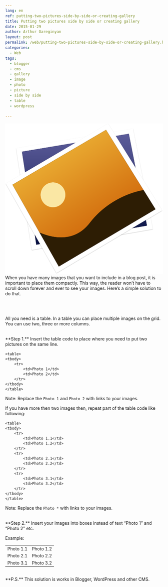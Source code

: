 ```yaml
---
lang: en
ref: putting-two-pictures-side-by-side-or-creating-gallery
title: Putting two pictures side by side or creating gallery
date: 2015-01-29
author: Arthur Gareginyan
layout: post
permalink: /web/putting-two-pictures-side-by-side-or-creating-gallery.html
categories:
  - Web
tags:
  - blogger
  - cms
  - gallery
  - image
  - photo
  - picture
  - side by side
  - table
  - wordpress

---
```


![thumb](/images/thumbnail/Preview-icon.png)
When you have many images that you want to include in a blog post, it is important to place them compactly. This way, the reader won’t have to scroll down forever and ever to see your images. Here’s a simple solution to do that.


<br><br>

All you need is a table. In a table you can place multiple images on the grid. You can use two, three or more columns.


<br>
**Step 1.** Insert the table code to place where you need to put two pictures on the same line.

```
<table>
<tbody>
	<tr>
		<td>Photo 1</td>
		<td>Photo 2</td>
	</tr>
</tbody>
</table>
```

Note: Replace the `Photo 1` and `Photo 2` with links to your images.

If you have more then two images then, repeat part of the table code like following:

```
<table>
<tbody>
	<tr>
		<td>Photo 1.1</td>
		<td>Photo 1.2</td>
	</tr>
	<tr>
		<td>Photo 2.1</td>
		<td>Photo 2.2</td>
	</tr>
	<tr>
		<td>Photo 3.1</td>
		<td>Photo 3.2</td>
	</tr>
</tbody>
</table>
```

Note: Replace the `Photo *` with links to your images.


<br>
**Step 2.** Insert your images into boxes instead of text “Photo 1” and “Photo 2” etc.

Example:
<table>
<tbody>
	<tr>
		<td>Photo 1.1</td>
		<td>Photo 1.2</td>
	</tr>
	<tr>
		<td>Photo 2.1</td>
		<td>Photo 2.2</td>
	</tr>
	<tr>
		<td>Photo 3.1</td>
		<td>Photo 3.2</td>
	</tr>
</tbody>
</table>


<br>
**P.S.**
This solution is works in Blogger, WordPress and other CMS.

